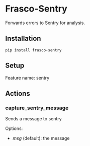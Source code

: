 # Frasco-Sentry

Forwards errors to Sentry for analysis.

## Installation

    pip install frasco-sentry

## Setup

Feature name: sentry

## Actions

### capture\_sentry\_message

Sends a message to sentry

Options:

 - *msg* (default): the message